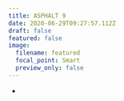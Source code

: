 ```yaml
---
title: ASPHALT 9
date: 2020-06-29T09:27:57.112Z
draft: false
featured: false
image:
  filename: featured
  focal_point: Smart
  preview_only: false
---
```

*